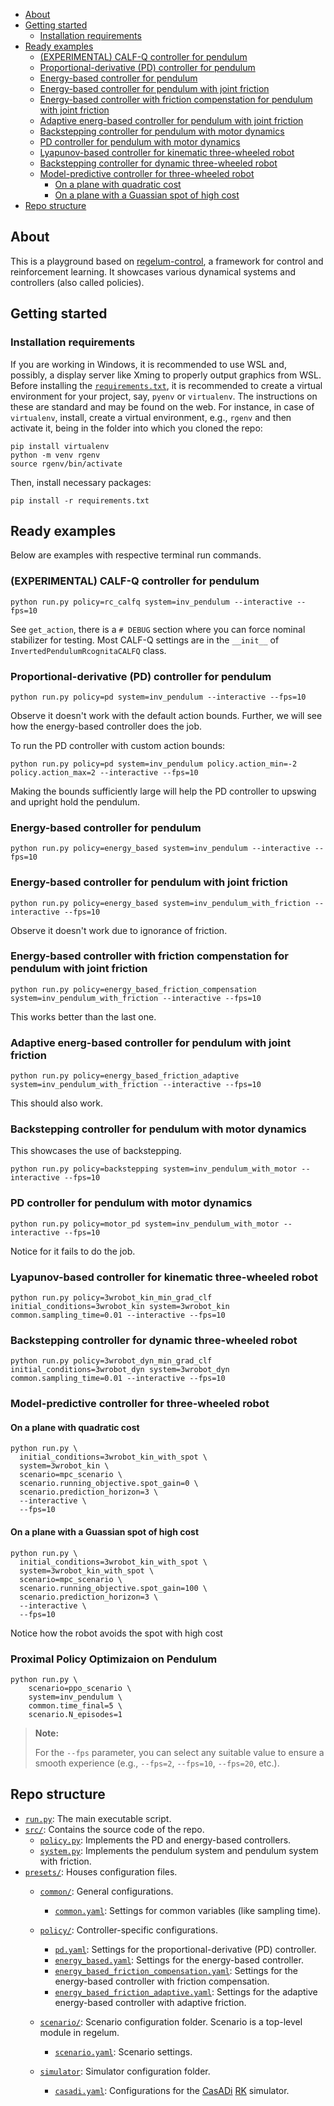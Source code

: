 <!-- TOC start (generated with https://github.com/derlin/bitdowntoc) -->

- [About ](#about)
- [Getting started](#getting-started)
   * [Installation requirements](#installation-requirements)
- [Ready examples](#ready-examples)
   * [(EXPERIMENTAL) CALF-Q controller for pendulum](#calfq-pendulum) 
   * [Proportional-derivative (PD) controller for pendulum](#proportional-derivative-pd-controller-for-pendulum)
   * [Energy-based controller for pendulum](#energy-based-controller-for-pendulum)
   * [Energy-based controller for pendulum with joint friction](#energy-based-controller-for-pendulum-with-joint-friction)
   * [Energy-based controller with friction compenstation for pendulum with joint friction](#energy-based-controller-with-friction-compenstation-for-pendulum-with-joint-friction)
   * [Adaptive energ-based controller for pendulum with joint friction](#adaptive-energ-based-controller-for-pendulum-with-joint-friction)
   * [Backstepping controller for pendulum with motor dynamics](#backstepping-controller-for-pendulum-with-motor-dynamics)
   * [PD controller for pendulum with motor dynamics](#pd-controller-for-pendulum-with-motor-dynamics)
   * [Lyapunov-based controller for kinematic three-wheeled robot](#lyapunov-based-controller-for-kinematic-three-wheeled-robot)
   * [Backstepping controller for dynamic three-wheeled robot](#backstepping-controller-for-dynamic-three-wheeled-robot)
   * [Model-predictive controller for three-wheeled robot](#model-predictive-controller-for-three-wheeled-robot)
      + [On a plane with quadratic cost](#on-a-plane-with-quadratic-cost)
      + [On a plane with a Guassian spot of high cost](#on-a-plane-with-a-guassian-spot-of-high-cost)
- [Repo structure](#repo-structure)

<!-- TOC end -->

<!-- TOC --><a name="about"></a>
## About 

This is a playground based on [regelum-control](https://regelum.aidynamic.io), a framework for control and reinforcement learning.
It showcases various dynamical systems and controllers (also called policies).

<!-- TOC --><a name="getting-started"></a>
## Getting started

<!-- TOC --><a name="installation-requirements"></a>
### Installation requirements

If you are working in Windows, it is recommended to use WSL and, possibly, a display server like Xming to properly output graphics from WSL.
Before installing the [`requirements.txt`](./requirements.txt), it is recommended to create a virtual environment for your project, say, `pyenv` or `virtualenv`. The instructions on these are standard and may be found on the web.
For instance, in case of `virtualenv`, install, create a virtual environment, e.g., `rgenv` and then activate it, being in the folder into which you cloned the repo:

```shell
pip install virtualenv
python -m venv rgenv
source rgenv/bin/activate
```

Then, install necessary packages:

```shell
pip install -r requirements.txt
```
<!-- TOC --><a name="ready-examples"></a>
## Ready examples

Below are examples with respective terminal run commands. 

<!-- TOC --><a name="calfq-pendulum"></a>
### (EXPERIMENTAL) CALF-Q controller for pendulum

```shell
python run.py policy=rc_calfq system=inv_pendulum --interactive --fps=10
```

See `get_action`, there is a `# DEBUG` section where you can force nominal stabilizer for testing.
Most CALF-Q settings are in the `__init__` of `InvertedPendulumRcognitaCALFQ` class.

<!-- TOC --><a name="proportional-derivative-pd-controller-for-pendulum"></a>
### Proportional-derivative (PD) controller for pendulum

```shell
python run.py policy=pd system=inv_pendulum --interactive --fps=10
```    

Observe it doesn't work with the default action bounds.
Further, we will see how the energy-based controller does the job.

To run the PD controller with custom action bounds:

```shell
python run.py policy=pd system=inv_pendulum policy.action_min=-2 policy.action_max=2 --interactive --fps=10
```  

Making the bounds sufficiently large will help the PD controller to upswing and upright hold the pendulum.

<!-- TOC --><a name="energy-based-controller-for-pendulum"></a>
### Energy-based controller for pendulum

```shell
python run.py policy=energy_based system=inv_pendulum --interactive --fps=10
```  

<!-- TOC --><a name="energy-based-controller-for-pendulum-with-joint-friction"></a>
### Energy-based controller for pendulum with joint friction

```shell
python run.py policy=energy_based system=inv_pendulum_with_friction --interactive --fps=10
```  

Observe it doesn't work due to ignorance of friction.

<!-- TOC --><a name="energy-based-controller-with-friction-compenstation-for-pendulum-with-joint-friction"></a>
### Energy-based controller with friction compenstation for pendulum with joint friction

```shell
python run.py policy=energy_based_friction_compensation system=inv_pendulum_with_friction --interactive --fps=10
```

This works better than the last one.

<!-- TOC --><a name="adaptive-energ-based-controller-for-pendulum-with-joint-friction"></a>
### Adaptive energ-based controller for pendulum with joint friction

```shell
python run.py policy=energy_based_friction_adaptive system=inv_pendulum_with_friction --interactive --fps=10
```  

This should also work.

<!-- TOC --><a name="backstepping-controller-for-pendulum-with-motor-dynamics"></a>
### Backstepping controller for pendulum with motor dynamics

This showcases the use of backstepping.

```shell
python run.py policy=backstepping system=inv_pendulum_with_motor --interactive --fps=10 
``` 

<!-- TOC --><a name="pd-controller-for-pendulum-with-motor-dynamics"></a>
### PD controller for pendulum with motor dynamics

```shell
python run.py policy=motor_pd system=inv_pendulum_with_motor --interactive --fps=10 
```  
Notice for it fails to do the job.

<!-- TOC --><a name="lyapunov-based-controller-for-kinematic-three-wheeled-robot"></a>
### Lyapunov-based controller for kinematic three-wheeled robot

```shell
python run.py policy=3wrobot_kin_min_grad_clf initial_conditions=3wrobot_kin system=3wrobot_kin common.sampling_time=0.01 --interactive --fps=10 
```  

<!-- TOC --><a name="backstepping-controller-for-dynamic-three-wheeled-robot"></a>
### Backstepping controller for dynamic three-wheeled robot

```shell
python run.py policy=3wrobot_dyn_min_grad_clf initial_conditions=3wrobot_dyn system=3wrobot_dyn common.sampling_time=0.01 --interactive --fps=10 
```

<!-- TOC --><a name="model-predictive-controller-for-three-wheeled-robot"></a>
### Model-predictive controller for three-wheeled robot

<!-- TOC --><a name="on-a-plane-with-quadratic-cost"></a>
#### On a plane with quadratic cost

```shell
python run.py \
  initial_conditions=3wrobot_kin_with_spot \
  system=3wrobot_kin \
  scenario=mpc_scenario \
  scenario.running_objective.spot_gain=0 \
  scenario.prediction_horizon=3 \
  --interactive \
  --fps=10
```

<!-- TOC --><a name="on-a-plane-with-a-guassian-spot-of-high-cost"></a>
#### On a plane with a Guassian spot of high cost

```shell
python run.py \
  initial_conditions=3wrobot_kin_with_spot \
  system=3wrobot_kin_with_spot \
  scenario=mpc_scenario \
  scenario.running_objective.spot_gain=100 \
  scenario.prediction_horizon=3 \
  --interactive \
  --fps=10
```
Notice how the robot avoids the spot with high cost

### Proximal Policy Optimizaion on Pendulum

```
python run.py \
    scenario=ppo_scenario \
    system=inv_pendulum \
    common.time_final=5 \
    scenario.N_episodes=1 
```


> **Note:**
>
> For the `--fps` parameter, you can select any suitable value to ensure a smooth experience (e.g., `--fps=2`, `--fps=10`, `--fps=20`, etc.).

<!-- TOC --><a name="repo-structure"></a>
## Repo structure

- [`run.py`](./run.py): The main executable script.
- [`src/`](./src/): Contains the source code of the repo.
    - [`policy.py`](./src/policy.py): Implements the PD and energy-based controllers.
    - [`system.py`](./src/system.py): Implements the pendulum system and pendulum system with friction.
- [`presets/`](./presets/): Houses configuration files.
    - [`common/`](./presets/common): General configurations.
        - [`common.yaml`](./presets/common/common.yaml): Settings for common variables (like sampling time).
    - [`policy/`](./presets/policy/): Controller-specific configurations.
        - [`pd.yaml`](./presets/policy/pd.yaml): Settings for the proportional-derivative (PD) controller.
        - [`energy_based.yaml`](./presets/policy/energy_based.yaml): Settings for the energy-based controller.
        - [`energy_based_friction_compensation.yaml`](./presets/policy/energy_based_friction_compensation.yaml): Settings for the energy-based controller with friction compensation.
        - [`energy_based_friction_adaptive.yaml`](./presets/policy/energy_based_friction_adaptive.yaml): Settings for the adaptive energy-based controller with adaptive friction.

    - [`scenario/`](./presets/scenario/): Scenario configuration folder. Scenario is a top-level module in regelum.
        - [`scenario.yaml`](./presets/scenario/scenario.yaml): Scenario settings.
    - [`simulator`](./presets/simulator/): Simulator configuration folder.
        - [`casadi.yaml`](./presets/simulator/casadi.yaml): Configurations for the [CasADi](https://web.casadi.org/) [RK](https://en.wikipedia.org/wiki/Runge%E2%80%93Kutta_methods) simulator.


